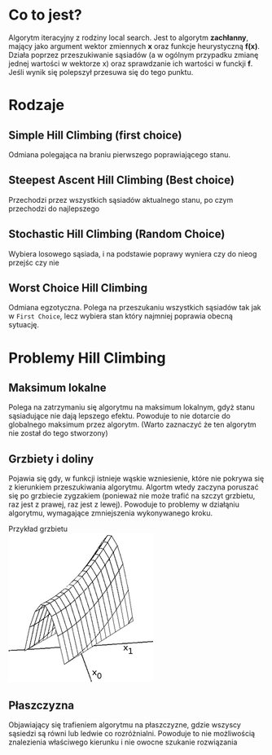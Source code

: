 # Co to jest?

Algorytm iteracyjny z rodziny local search. Jest to algorytm **zachłanny**, mający jako argument wektor zmiennych **x** oraz funkcje heurystyczną **f(x)**. Działa poprzez przeszukiwanie sąsiadów (a w ogólnym przypadku zmianę jednej wartości w wektorze x) oraz sprawdzanie ich wartości w funckji **f**. Jeśli wynik się polepszył przesuwa się do tego punktu.

# Rodzaje

## Simple Hill Climbing (first choice)
Odmiana polegająca na braniu pierwszego poprawiającego stanu.

## Steepest Ascent Hill Climbing (Best choice)

Przechodzi przez wszystkich sąsiadów aktualnego stanu, po czym przechodzi do najlepszego

## Stochastic Hill Climbing (Random Choice)

Wybiera losowego sąsiada, i na podstawie poprawy wyniera czy do nieog przejśc czy nie

## Worst Choice Hill Climbing

Odmiana egzotyczna. Polega na przeszukaniu wszystkich sąsiadów tak jak w <code>First Choice</code>, lecz wybiera stan który najmniej poprawia obecną sytuację.
# Problemy Hill Climbing

## Maksimum lokalne

Polega na zatrzymaniu się algorytmu na maksimum lokalnym, gdyż stanu sąsiadujące nie dają lepszego efektu. Powoduje to nie dotarcie do globalnego maksimum przez algorytm. (Warto zaznaczyć że ten algorytm nie został do tego stworzony)

## Grzbiety i doliny

Pojawia się gdy, w funkcji istnieje wąskie wzniesienie, które nie pokrywa się z kierunkiem przeszukiwania algorytmu. Algortm wtedy zaczyna poruszać się po grzbiecie zygzakiem (ponieważ nie może trafić na szczyt grzbietu, raz jest z prawej, raz jest z lewej). Powoduje to problemy w działąniu algorytmu, wymagające zmniejszenia wykonywanego kroku.

Przykład grzbietu  
![Ridge](.\obrazy\Ridge.png)

## Płaszczyzna

Objawiający się trafieniem algorytmu na płaszczyzne, gdzie wszyscy sąsiedzi są równi lub ledwie co rozróżnialni. Powoduje to nie możliwością znalezienia właściwego kierunku i nie owocne szukanie rozwiązania

